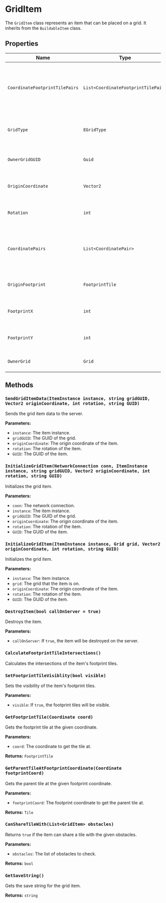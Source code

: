 # GridItem

The `GridItem` class represents an item that can be placed on a grid. It inherits from the `BuildableItem` class.

## Properties

| Name | Type | Description |
| --- | --- | --- |
| `CoordinateFootprintTilePairs` | `List<CoordinateFootprintTilePair>` | A list of coordinate and footprint tile pairs that define the item's footprint. |
| `GridType` | `EGridType` | The type of grid that the item can be placed on. |
| `OwnerGridGUID` | `Guid` | The GUID of the grid that the item is on. |
| `OriginCoordinate` | `Vector2` | The origin coordinate of the item on the grid. |
| `Rotation` | `int` | The rotation of the item on the grid. |
| `CoordinatePairs` | `List<CoordinatePair>` | A list of coordinate pairs that define the item's position on the grid. |
| `OriginFootprint` | `FootprintTile` | The origin footprint tile of the item. |
| `FootprintX` | `int` | The width of the item's footprint. |
| `FootprintY` | `int` | The height of the item's footprint. |
| `OwnerGrid` | `Grid` | The grid that the item is on. |

## Methods

### `SendGridItemData(ItemInstance instance, string gridGUID, Vector2 originCoordinate, int rotation, string GUID)`

Sends the grid item data to the server.

**Parameters:**

* `instance`: The item instance.
* `gridGUID`: The GUID of the grid.
* `originCoordinate`: The origin coordinate of the item.
* `rotation`: The rotation of the item.
* `GUID`: The GUID of the item.

### `InitializeGridItem(NetworkConnection conn, ItemInstance instance, string gridGUID, Vector2 originCoordinate, int rotation, string GUID)`

Initializes the grid item.

**Parameters:**

* `conn`: The network connection.
* `instance`: The item instance.
* `gridGUID`: The GUID of the grid.
* `originCoordinate`: The origin coordinate of the item.
* `rotation`: The rotation of the item.
* `GUID`: The GUID of the item.

### `InitializeGridItem(ItemInstance instance, Grid grid, Vector2 originCoordinate, int rotation, string GUID)`

Initializes the grid item.

**Parameters:**

* `instance`: The item instance.
* `grid`: The grid that the item is on.
* `originCoordinate`: The origin coordinate of the item.
* `rotation`: The rotation of the item.
* `GUID`: The GUID of the item.

### `DestroyItem(bool callOnServer = true)`

Destroys the item.

**Parameters:**

* `callOnServer`: If `true`, the item will be destroyed on the server.

### `CalculateFootprintTileIntersections()`

Calculates the intersections of the item's footprint tiles.

### `SetFootprintTileVisiblity(bool visible)`

Sets the visibility of the item's footprint tiles.

**Parameters:**

* `visible`: If `true`, the footprint tiles will be visible.

### `GetFootprintTile(Coordinate coord)`

Gets the footprint tile at the given coordinate.

**Parameters:**

* `coord`: The coordinate to get the tile at.

**Returns:** `FootprintTile`

### `GetParentTileAtFootprintCoordinate(Coordinate footprintCoord)`

Gets the parent tile at the given footprint coordinate.

**Parameters:**

* `footprintCoord`: The footprint coordinate to get the parent tile at.

**Returns:** `Tile`

### `CanShareTileWith(List<GridItem> obstacles)`

Returns `true` if the item can share a tile with the given obstacles.

**Parameters:**

* `obstacles`: The list of obstacles to check.

**Returns:** `bool`

### `GetSaveString()`

Gets the save string for the grid item.

**Returns:** `string`

